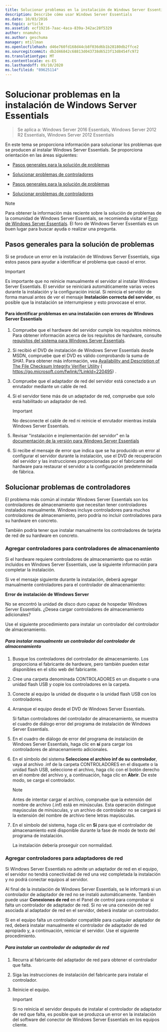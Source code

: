 ```yaml
---
title: Solucionar problemas en la instalación de Windows Server Essentials
description: Describe cómo usar Windows Server Essentials
ms.date: 10/03/2016
ms.topic: article
ms.assetid: ecf19216-7aac-4aca-839a-342ac28f5329
author: nnamuhcs
ms.author: geschuma
manager: mtillman
ms.openlocfilehash: d46e760fd168d44cb8f036d6b1b28180db2ffce2
ms.sourcegitcommit: db2d46842c68813d043738d6523f13d8454fc972
ms.translationtype: MT
ms.contentlocale: es-ES
ms.lasthandoff: 09/10/2020
ms.locfileid: "89625114"
---
```

# <a name="troubleshoot-windows-server-essentials-installation"></a>Solucionar problemas en la instalación de Windows Server Essentials

>Se aplica a: Windows Server 2016 Essentials, Windows Server 2012 R2 Essentials, Windows Server 2012 Essentials

En este tema se proporciona información para solucionar los problemas que se producen al instalar Windows Server Essentials. Se proporciona orientación en las áreas siguientes:


-   [Pasos generales para la solución de problemas](Troubleshoot-Windows-Server-Essentials-installation.md#BKMK_GeneralTroubleshootingSteps)

-   [Solucionar problemas de controladores](Troubleshoot-Windows-Server-Essentials-installation.md#BKMK_TroubleshootDrivers)

-   [Pasos generales para la solución de problemas](Troubleshoot-Windows-Server-Essentials-installation.md#BKMK_GeneralTroubleshootingSteps)

-   [Solucionar problemas de controladores](Troubleshoot-Windows-Server-Essentials-installation.md#BKMK_TroubleshootDrivers)


> [!NOTE]
>  Para obtener la información más reciente sobre la solución de problemas de la comunidad de Windows Server Essentials, se recomienda visitar el [Foro de Windows Server Essentials](/answers/topics/windows-server-essentials.html/threads). El foro de Windows Server Essentials es un buen lugar para buscar ayuda o realizar una pregunta.

##  <a name="general-troubleshooting-steps"></a><a name="BKMK_GeneralTroubleshootingSteps"></a> Pasos generales para la solución de problemas
 Si se produce un error en la instalación de Windows Server Essentials, siga estos pasos para ayudar a identificar el problema que causó el error.

> [!IMPORTANT]
>  Es importante que no reinicie manualmente el servidor al instalar Windows Server Essentials. El servidor se reiniciará automáticamente varias veces durante la instalación y la configuración inicial. Si reinicia el servidor de forma manual antes de ver el mensaje **Instalación correcta del servidor**, es posible que la instalación se interrumpiese y esto provocase el error.

#### <a name="to-identify-issues-in-a-failed-installation-of-windows-server-essentials"></a>Para identificar problemas en una instalación con errores de Windows Server Essentials

1.  Compruebe que el hardware del servidor cumple los requisitos mínimos. Para obtener información acerca de los requisitos de hardware, consulte [requisitos del sistema para Windows Server Essentials](../get-started/system-requirements.md).

2.  Si recibió el DVD de instalación de Windows Server Essentials desde MSDN, compruebe que el DVD es válido comprobando la suma de SHA1. Para obtener más información, vea [Availability and Description of The File Checksum Integrity Verifier Utility](https://go.microsoft.com/fwlink/?LinkId=220495) ( https://go.microsoft.com/fwlink/?LinkId=220495) .

3.  Compruebe que el adaptador de red del servidor está conectado a un enrutador mediante un cable de red.

4.  Si el servidor tiene más de un adaptador de red, compruebe que solo está habilitado un adaptador de red.

    > [!IMPORTANT]
    >  No desconecte el cable de red ni reinicie el enrutador mientras instala Windows Server Essentials.

5.  Revisar "instalación e implementación del servidor" en la [documentación de la versión para Windows Server Essentials](../get-started/release-notes.md)

6.  Si recibe el mensaje de error que indica que se ha producido un error al configurar el servidor durante la instalación, use el DVD de recuperación del servidor y las instrucciones proporcionadas por el fabricante del hardware para restaurar el servidor a la configuración predeterminada de fábrica.

##  <a name="troubleshoot-driver-issues"></a><a name="BKMK_TroubleshootDrivers"></a> Solucionar problemas de controladores
 El problema más común al instalar Windows Server Essentials son los controladores de almacenamiento que necesitan tener controladores instalados manualmente. Windows incluye controladores para muchos controladores de almacenamiento, pero podría no incluir controladores para su hardware en concreto.

 También podría tener que instalar manualmente los controladores de tarjeta de red de su hardware en concreto.

###  <a name="adding-drivers-for-storage-controllers"></a><a name="BKMK_StorageDrivers"></a> Agregar controladores para controladores de almacenamiento
 Si el hardware requiere controladores de almacenamiento que no están incluidos en Windows Server Essentials, use la siguiente información para completar la instalación.

 Si ve el mensaje siguiente durante la instalación, deberá agregar manualmente controladores para el controlador de almacenamiento:

 **Error de instalación de Windows Server**

 No se encontró la unidad de disco duro capaz de hospedar Windows Server Essentials. ¿Desea cargar controladores de almacenamiento adicionales?

 Use el siguiente procedimiento para instalar un controlador del controlador de almacenamiento.

##### <a name="to-manually-install-a-storage-controller-driver"></a>Para instalar manualmente un controlador del controlador de almacenamiento

1. Busque los controladores del controlador de almacenamiento. Los proporciona el fabricante de hardware, pero también pueden estar disponibles en el sitio web del fabricante.

2. Cree una carpeta denominada CONTROLADORES en un disquete o una unidad flash USB y copie los controladores en la carpeta.

3. Conecte al equipo la unidad de disquete o la unidad flash USB con los controladores.

4. Arranque el equipo desde el DVD de Windows Server Essentials.

    Si faltan controladores del controlador de almacenamiento, se muestra el cuadro de diálogo error del programa de instalación de Windows Server Essentials.

5. En el cuadro de diálogo de error del programa de instalación de Windows Server Essentials, haga clic en **sí** para cargar los controladores de almacenamiento adicionales.

6. En el símbolo del sistema **Seleccione el archivo inf de su controlador**, vaya al archivo .inf de la carpeta CONTROLADORES en el disquete o la unidad flash USB, seleccione el archivo, haga clic con el botón derecho en el nombre del archivo y, a continuación, haga clic en **Abrir**. De este modo, se carga el controlador.

   > [!NOTE]
   >  Antes de intentar cargar el archivo, compruebe que la extensión del nombre de archivo (.inf) está en minúsculas. Esta operación distingue mayúsculas de minúsculas, y un archivo de controlador no se cargará si la extensión del nombre de archivo tiene letras mayúsculas.

7. En el símbolo del sistema, haga clic en **Sí** para que el controlador de almacenamiento esté disponible durante la fase de modo de texto del programa de instalación.

   La instalación debería proseguir con normalidad.

###  <a name="adding-drivers-for-network-adapters"></a><a name="BKMK_AddingNICdrivers"></a> Agregar controladores para adaptadores de red
 Si Windows Server Essentials no admite un adaptador de red en el equipo, el servidor no tendrá conectividad de red una vez completada la instalación y no podrá conectar equipos al servidor.

 Al final de la instalación de Windows Server Essentials, se le informará si un controlador de adaptador de red no se instaló automáticamente. También puede usar **Conexiones de red** en el Panel de control para comprobar si falta un controlador de adaptador de red. Si no ve una conexión de red asociada al adaptador de red en el servidor, deberá instalar un controlador.

 Si en el equipo falta un controlador compatible para cualquier adaptador de red, deberá instalar manualmente el controlador de adaptador de red apropiado y, a continuación, reiniciar el servidor. Use el siguiente procedimiento.

##### <a name="to-install-a-network-adapter-driver"></a>Para instalar un controlador de adaptador de red

1.  Recurra al fabricante del adaptador de red para obtener el controlador que falta.

2.  Siga las instrucciones de instalación del fabricante para instalar el controlador.

3.  Reinicie el equipo.

    > [!IMPORTANT]
    >  Si no reinicia el servidor después de instalar el controlador de adaptador de red que falta, es posible que se produzca un error en la instalación del software del conector de Windows Server Essentials en los equipos cliente.